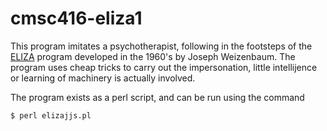 # cmsc416-eliza1

This program imitates a psychotherapist, following in the footsteps of the [ELIZA](https://en.wikipedia.org/wiki/ELIZA) program developed in the 1960's by Joseph Weizenbaum. The program uses cheap tricks to carry out the impersonation, little intellijence or learning of machinery is actually involved.

The program exists as a perl script, and can be run using the command 

```
$ perl elizajjs.pl
```